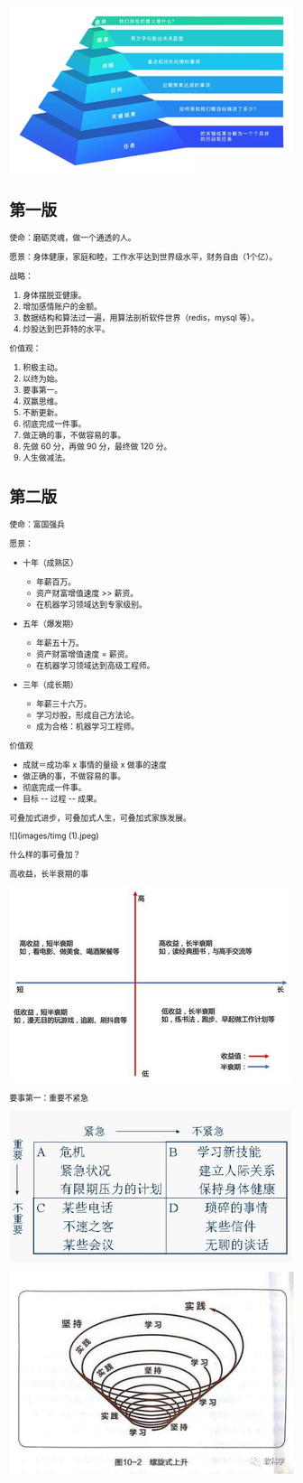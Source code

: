 ![](../股票/images/9b8f511eecd0cf4681684dc420486f93.jpeg)

# 第一版

使命：磨砺灵魂，做一个通透的人。

愿景：身体健康，家庭和睦，工作水平达到世界级水平，财务自由（1个亿）。

战略：

1. 身体摆脱亚健康。
2. 增加感情账户的金额。
3. 数据结构和算法过一遍，用算法剖析软件世界（redis，mysql 等）。
4. 炒股达到巴菲特的水平。

价值观：

1. 积极主动。
2. 以终为始。
3. 要事第一。
4. 双赢思维。
5. 不断更新。
6. 彻底完成一件事。
7. 做正确的事，不做容易的事。
8. 先做 60 分，再做 90 分，最终做 120 分。
9. 人生做减法。

# 第二版

使命：富国强兵

愿景：

- 十年（成熟区）
  - 年薪百万。
  - 资产财富增值速度 >> 薪资。
  - 在机器学习领域达到专家级别。

- 五年（爆发期）
  - 年薪五十万。
  - 资产财富增值速度 = 薪资。
  - 在机器学习领域达到高级工程师。 
- 三年（成长期）
  - 年薪三十六万。
  - 学习炒股，形成自己方法论。
  - 成为合格：机器学习工程师。



价值观

- 成就＝成功率 x 事情的量级 x 做事的速度
- 做正确的事，不做容易的事。
- 彻底完成一件事。
- 目标 -- 过程 -- 成果。

可叠加式进步，可叠加式人生，可叠加式家族发展。



![](images/timg (1).jpeg)

什么样的事可叠加？

高收益，长半衰期的事

![](images/u=3043356966,2325108834&fm=11&gp=0.jpg)

要事第一：重要不紧急

![](../读书笔记/images/20100903092000-1120353630.jpg)

![](images/0.jpeg)